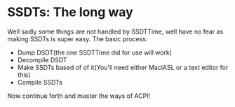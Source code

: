# SSDTs: The long way

Well sadly some things are not handled by SSDTTime, well have no fear as making SSDTs is super easy. The basic process:

* Dump DSDT(the one SSDTTime did for use will work)
* Decompile DSDT
* Make SSDTs based of of it(You'll need either MaciASL or a text editor for this)
* Compile SSDTs

Now continue forth and master the ways of ACPI!

